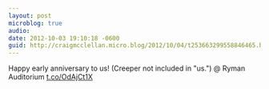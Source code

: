 ```yaml
---
layout: post
microblog: true
audio: 
date: 2012-10-03 19:10:18 -0600
guid: http://craigmcclellan.micro.blog/2012/10/04/t253663299558846465.html
---
```

Happy early anniversary to us! (Creeper not included in "us.")  @ Ryman Auditorium [t.co/OdAjCt1X](http://t.co/OdAjCt1X)
